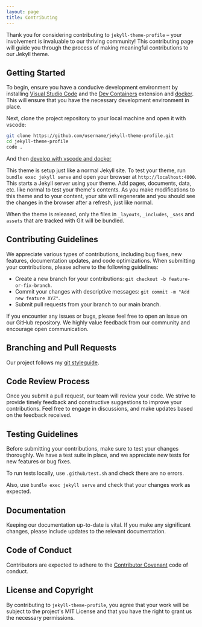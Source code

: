 ```yaml
---
layout: page
title: Contributing
---
```

Thank you for considering contributing to `jekyll-theme-profile` – your involvement is invaluable to our thriving community! This contributing page will guide you through the process of making meaningful contributions to our Jekyll theme.

## Getting Started

To begin, ensure you have a conducive development environment by installing [Visual Studio Code](https://code.visualstudio.com/) and the [Dev Containers](https://marketplace.visualstudio.com/items?itemName=ms-vscode-remote.remote-containers) extension and [docker](https://docs.docker.com/). This will ensure that you have the necessary development environment in place.

Next, clone the project repository to your local machine and open it with vscode:

```bash
git clone https://github.com/username/jekyll-theme-profile.git
cd jekyll-theme-profile
code .
```

And then [develop with vscode and docker](https://www.allisonthackston.com/articles/docker-development.html#how-to-set-up-vs-code-with-docker)


This theme is setup just like a normal Jekyll site. To test your theme, run `bundle exec jekyll serve` and open your browser at `http://localhost:4000`. This starts a Jekyll server using your theme. Add pages, documents, data, etc. like normal to test your theme's contents. As you make modifications to this theme and to your content, your site will regenerate and you should see the changes in the browser after a refresh, just like normal.

When the theme is released, only the files in `_layouts`, `_includes`, `_sass` and `assets` that are tracked with Git will be bundled.

## Contributing Guidelines

We appreciate various types of contributions, including bug fixes, new features, documentation updates, and code optimizations. When submitting your contributions, please adhere to the following guidelines:

- Create a new branch for your contributions: `git checkout -b feature-or-fix-branch`.
- Commit your changes with descriptive messages: `git commit -m "Add new feature XYZ"`.
- Submit pull requests from your branch to our main branch.

If you encounter any issues or bugs, please feel free to open an issue on our GitHub repository. We highly value feedback from our community and encourage open communication.

## Branching and Pull Requests

Our project follows my [git styleguide](https://www.allisonthackston.com/articles/git-style-guide.html).

## Code Review Process

Once you submit a pull request, our team will review your code. We strive to provide timely feedback and constructive suggestions to improve your contributions. Feel free to engage in discussions, and make updates based on the feedback received.

## Testing Guidelines

Before submitting your contributions, make sure to test your changes thoroughly. We have a test suite in place, and we appreciate new tests for new features or bug fixes.

To run tests locally, use `.github/test.sh` and check there are no errors.

Also, use `bundle exec jekyll serve` and check that your changes work as expected.

## Documentation

Keeping our documentation up-to-date is vital. If you make any significant changes, please include updates to the relevant documentation.

## Code of Conduct

Contributors are expected to adhere to the [Contributor Covenant](https://www.contributor-covenant.org/) code of conduct.

## License and Copyright

By contributing to `jekyll-theme-profile`, you agree that your work will be subject to the project's MIT License and that you have the right to grant us the necessary permissions.

<!-- ## Acknowledgments
We extend our heartfelt gratitude to all our contributors who have played a crucial role in shaping and improving this theme. A special thanks to those who have made significant contributions, and their names are listed below.

Contributor 1
Contributor 2
... -->

<!-- ## Contact Information

If you have any questions, concerns, or need further assistance, please feel free to contact us at support@jekyll-theme-profile.com. -->
